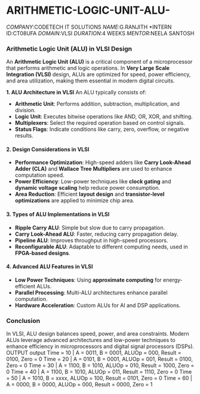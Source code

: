 # ARITHMETIC-LOGIC-UNIT-ALU-
*COMPANY*:CODETECH IT SOLUTIONS
*NAME*:G.RANJITH
*INTERN ID:CT08UFA
*DOMAIN*:VLSI
*DURATION*:4 WEEKS
*MENTOR*:NEELA SANTOSH
### **Arithmetic Logic Unit (ALU) in VLSI Design**  

An **Arithmetic Logic Unit (ALU)** is a critical component of a microprocessor that performs arithmetic and logic operations. In **Very Large Scale Integration (VLSI)** design, ALUs are optimized for speed, power efficiency, and area utilization, making them essential in modern digital circuits.

 **1. ALU Architecture in VLSI**
An ALU typically consists of:  
- **Arithmetic Unit**: Performs addition, subtraction, multiplication, and division.  
- **Logic Unit**: Executes bitwise operations like AND, OR, XOR, and shifting.  
- **Multiplexers**: Select the required operation based on control signals.  
- **Status Flags**: Indicate conditions like carry, zero, overflow, or negative results.  

#### **2. Design Considerations in VLSI**  
- **Performance Optimization**: High-speed adders like **Carry Look-Ahead Adder (CLA)** and **Wallace Tree Multipliers** are used to enhance computation speed.  
- **Power Efficiency**: Low-power techniques like **clock gating** and **dynamic voltage scaling** help reduce power consumption.  
- **Area Reduction**: Efficient **layout design** and **transistor-level optimizations** are applied to minimize chip area.  

#### **3. Types of ALU Implementations in VLSI**  
- **Ripple Carry ALU**: Simple but slow due to carry propagation.  
- **Carry Look-Ahead ALU**: Faster, reducing carry propagation delay.  
- **Pipeline ALU**: Improves throughput in high-speed processors.  
- **Reconfigurable ALU**: Adaptable to different computing needs, used in **FPGA-based designs**.  

#### **4. Advanced ALU Features in VLSI**  
- **Low Power Techniques**: Using **approximate computing** for energy-efficient ALUs.  
- **Parallel Processing**: Multi-ALU architectures enhance parallel computation.  
- **Hardware Acceleration**: Custom ALUs for AI and DSP applications.  

### **Conclusion**  
In VLSI, ALU design balances speed, power, and area constraints. Modern ALUs leverage advanced architectures and low-power techniques to enhance efficiency in microprocessors and digital signal processors (DSPs).
OUTPUT
output
Time = 10 | A = 0011, B = 0001, ALUOp = 000, Result = 0100, Zero = 0
Time = 20 | A = 0101, B = 0001, ALUOp = 001, Result = 0100, Zero = 0
Time = 30 | A = 1100, B = 1010, ALUOp = 010, Result = 1000, Zero = 0
Time = 40 | A = 1100, B = 1010, ALUOp = 011, Result = 1110, Zero = 0
Time = 50 | A = 1010, B = xxxx, ALUOp = 100, Result = 0101, Zero = 0
Time = 60 | A = 0000, B = 0000, ALUOp = 000, Result = 0000, Zero = 1

